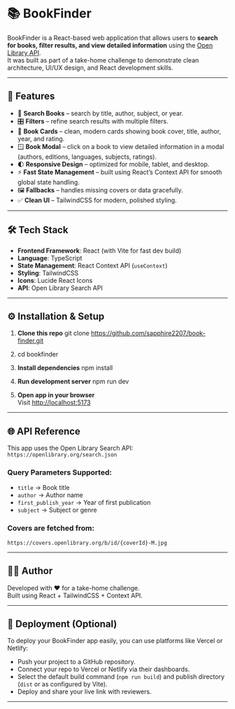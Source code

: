 # 📚 BookFinder

BookFinder is a React-based web application that allows users to **search for books, filter results, and view detailed information** using the [Open Library API](https://openlibrary.org/dev/docs/api/search).  
It was built as part of a take-home challenge to demonstrate clean architecture, UI/UX design, and React development skills.

---

## 🚀 Features

- 🔎 **Search Books** – search by title, author, subject, or year.  
- 🎛 **Filters** – refine search results with multiple filters.  
- 📖 **Book Cards** – clean, modern cards showing book cover, title, author, year, and rating.  
- 🪟 **Book Modal** – click on a book to view detailed information in a modal (authors, editions, languages, subjects, ratings).  
- 🌓 **Responsive Design** – optimized for mobile, tablet, and desktop.  
- ⚡ **Fast State Management** – built using React’s Context API for smooth global state handling.  
- 🖼 **Fallbacks** – handles missing covers or data gracefully.  
- ✅ **Clean UI** – TailwindCSS for modern, polished styling.  

---

## 🛠️ Tech Stack

- **Frontend Framework**: React (with Vite for fast dev build)  
- **Language**: TypeScript  
- **State Management**: React Context API (`useContext`)  
- **Styling**: TailwindCSS  
- **Icons**: Lucide React Icons  
- **API**: Open Library Search API  

---

## ⚙️ Installation & Setup

1. **Clone this repo**
git clone https://github.com/sapphire2207/book-finder.git

2. cd bookfinder

3. **Install dependencies**
npm install

4. **Run development server**
npm run dev

5. **Open app in your browser**  
Visit [http://localhost:5173](http://localhost:5173/)

---

## 🌐 API Reference

This app uses the Open Library Search API:  
`https://openlibrary.org/search.json`

### Query Parameters Supported:
- `title` → Book title  
- `author` → Author name  
- `first_publish_year` → Year of first publication  
- `subject` → Subject or genre  

### Covers are fetched from:  
`https://covers.openlibrary.org/b/id/{coverId}-M.jpg`

---

## 👨‍💻 Author

Developed with ❤️ for a take-home challenge.  
Built using React + TailwindCSS + Context API.

---

## 🚢 Deployment (Optional)

To deploy your BookFinder app easily, you can use platforms like Vercel or Netlify:

- Push your project to a GitHub repository.
- Connect your repo to Vercel or Netlify via their dashboards.
- Select the default build command (`npm run build`) and publish directory (`dist` or as configured by Vite).
- Deploy and share your live link with reviewers.

---

